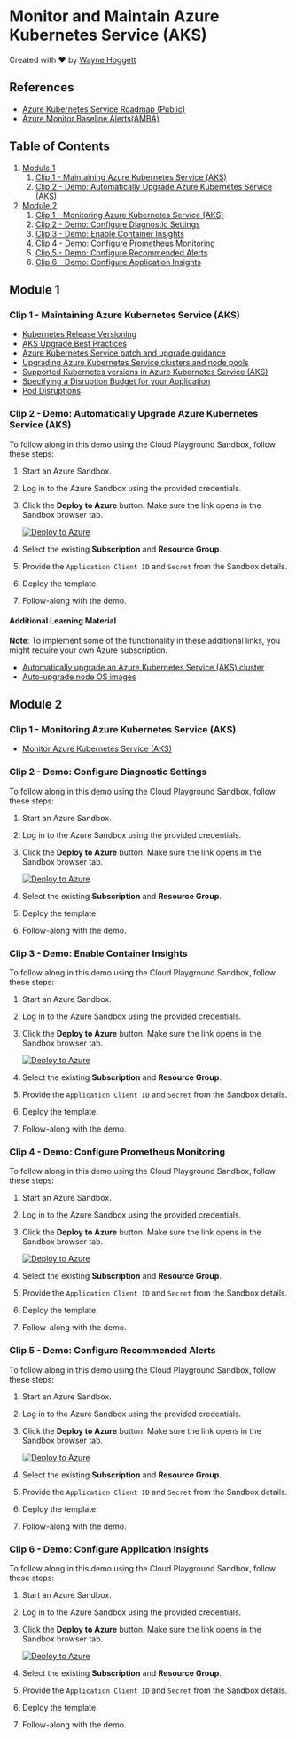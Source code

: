 # Monitor and Maintain Azure Kubernetes Service (AKS)

Created with ❤️ by [Wayne Hoggett](https://github.com/WayneHoggett-ACG/)

## References

- [Azure Kubernetes Service Roadmap (Public)](https://aka.ms/aks/roadmap)
- [Azure Monitor Baseline Alerts(AMBA)](https://aka.ms/amba)

## Table of Contents

1. [Module 1](#module-1)
    1. [Clip 1 - Maintaining Azure Kubernetes Service (AKS)](#clip-1---maintaining-azure-kubernetes-service-aks)
    1. [Clip 2 - Demo: Automatically Upgrade Azure Kubernetes Service (AKS)](#clip-2---demo-automatically-upgrade-azure-kubernetes-service-aks)
1. [Module 2](#module-2)
    1. [Clip 1 - Monitoring Azure Kubernetes Service (AKS)](#clip-1---monitoring-azure-kubernetes-service-aks)
    1. [Clip 2 - Demo: Configure Diagnostic Settings](#clip-2---demo-configure-diagnostic-settings)
    1. [Clip 3 - Demo: Enable Container Insights](#clip-3---demo-enable-container-insights)
    1. [Clip 4 - Demo: Configure Prometheus Monitoring](#clip-4---demo-configure-prometheus-monitoring)
    1. [Clip 5 - Demo: Configure Recommended Alerts](#clip-5---demo-configure-recommended-alerts)
    1. [Clip 6 - Demo: Configure Application Insights](#clip-6---demo-configure-application-insights)

## Module 1

### Clip 1 - Maintaining Azure Kubernetes Service (AKS)

- [Kubernetes Release Versioning](https://github.com/kubernetes/sig-release/blob/master/release-engineering/versioning.md)
- [AKS Upgrade Best Practices](https://learn.microsoft.com/azure/architecture/operator-guides/aks/aks-upgrade-practices)
- [Azure Kubernetes Service patch and upgrade guidance](https://learn.microsoft.com/azure/architecture/operator-guides/aks/aks-upgrade-practices)
- [Upgrading Azure Kubernetes Service clusters and node pools](https://learn.microsoft.com/azure/aks/upgrade)
- [Supported Kubernetes versions in Azure Kubernetes Service (AKS)](https://learn.microsoft.com/azure/aks/supported-kubernetes-versions)
- [Specifying a Disruption Budget for your Application](https://kubernetes.io/docs/tasks/run-application/configure-pdb/)
- [Pod Disruptions](https://kubernetes.io/docs/concepts/workloads/pods/disruptions/ )

### Clip 2 - Demo: Automatically Upgrade Azure Kubernetes Service (AKS)

To follow along in this demo using the Cloud Playground Sandbox, follow these steps:

1. Start an Azure Sandbox.
1. Log in to the Azure Sandbox using the provided credentials.
1. Click the **Deploy to Azure** button. Make sure the link opens in the Sandbox browser tab.

    [![Deploy to Azure](https://aka.ms/deploytoazurebutton)](https://portal.azure.com/#create/Microsoft.Template/uri/https%3A%2F%2Fraw.githubusercontent.com%2Fpluralsight-cloud%2Faks-monitor-maintain%2Frefs%2Fheads%2Fmain%2F1.2%2Fmain.json)

1. Select the existing **Subscription** and **Resource Group**.
1. Provide the `Application Client ID` and `Secret` from the Sandbox details.
1. Deploy the template.
1. Follow-along with the demo.

#### Additional Learning Material

**Note**: To implement some of the functionality in these additional links, you might require your own Azure subscription.

- [Automatically upgrade an Azure Kubernetes Service (AKS) cluster](https://learn.microsoft.com/azure/aks/auto-upgrade-cluster)
- [Auto-upgrade node OS images](https://learn.microsoft.com/azure/aks/auto-upgrade-node-os-image?tabs=azure-cli)

## Module 2

### Clip 1 - Monitoring Azure Kubernetes Service (AKS)

- [Monitor Azure Kubernetes Service (AKS)](https://learn.microsoft.com/azure/aks/monitor-aks)

### Clip 2 - Demo: Configure Diagnostic Settings

To follow along in this demo using the Cloud Playground Sandbox, follow these steps:

1. Start an Azure Sandbox.
1. Log in to the Azure Sandbox using the provided credentials.
1. Click the **Deploy to Azure** button. Make sure the link opens in the Sandbox browser tab.

    [![Deploy to Azure](https://aka.ms/deploytoazurebutton)](https%3A%2F%2Fraw.githubusercontent.com%2Fpluralsight-cloud%2Faks-monitor-maintain%2Frefs%2Fheads%2Fmain%2F2.2%2Fmain.json)

1. Select the existing **Subscription** and **Resource Group**.
1. Deploy the template.
1. Follow-along with the demo.

### Clip 3 - Demo: Enable Container Insights

To follow along in this demo using the Cloud Playground Sandbox, follow these steps:

1. Start an Azure Sandbox.
1. Log in to the Azure Sandbox using the provided credentials.
1. Click the **Deploy to Azure** button. Make sure the link opens in the Sandbox browser tab.

    [![Deploy to Azure](https://aka.ms/deploytoazurebutton)](https://portal.azure.com/#create/Microsoft.Template/uri/https%3A%2F%2Fraw.githubusercontent.com%2Fpluralsight-cloud%2Faks-monitor-maintain%2Frefs%2Fheads%2Fmain%2F2.3%2Fmain.json)

1. Select the existing **Subscription** and **Resource Group**.
1. Provide the `Application Client ID` and `Secret` from the Sandbox details.
1. Deploy the template.
1. Follow-along with the demo.

### Clip 4 - Demo: Configure Prometheus Monitoring

To follow along in this demo using the Cloud Playground Sandbox, follow these steps:

1. Start an Azure Sandbox.
1. Log in to the Azure Sandbox using the provided credentials.
1. Click the **Deploy to Azure** button. Make sure the link opens in the Sandbox browser tab.

    [![Deploy to Azure](https://aka.ms/deploytoazurebutton)](https://portal.azure.com/#create/Microsoft.Template/uri/https%3A%2F%2Fraw.githubusercontent.com%2Fpluralsight-cloud%2Faks-monitor-maintain%2Frefs%2Fheads%2Fmain%2F2.4%2Fmain.json)

1. Select the existing **Subscription** and **Resource Group**.
1. Provide the `Application Client ID` and `Secret` from the Sandbox details.
1. Deploy the template.
1. Follow-along with the demo.

### Clip 5 - Demo: Configure Recommended Alerts

To follow along in this demo using the Cloud Playground Sandbox, follow these steps:

1. Start an Azure Sandbox.
1. Log in to the Azure Sandbox using the provided credentials.
1. Click the **Deploy to Azure** button. Make sure the link opens in the Sandbox browser tab.

    [![Deploy to Azure](https://aka.ms/deploytoazurebutton)](https%3A%2F%2Fraw.githubusercontent.com%2Fpluralsight-cloud%2Faks-monitor-maintain%2Frefs%2Fheads%2Fmain%2F2.5%2Fmain.json)

1. Select the existing **Subscription** and **Resource Group**.
1. Provide the `Application Client ID` and `Secret` from the Sandbox details.
1. Deploy the template.
1. Follow-along with the demo.

### Clip 6 - Demo: Configure Application Insights

To follow along in this demo using the Cloud Playground Sandbox, follow these steps:

1. Start an Azure Sandbox.
1. Log in to the Azure Sandbox using the provided credentials.
1. Click the **Deploy to Azure** button. Make sure the link opens in the Sandbox browser tab.

    [![Deploy to Azure](https://aka.ms/deploytoazurebutton)](https://portal.azure.com/#create/Microsoft.Template/uri/https%3A%2F%2Fraw.githubusercontent.com%2Fpluralsight-cloud%2Faks-monitor-maintain%2Frefs%2Fheads%2Fmain%2F2.6%2Fmain.json)

1. Select the existing **Subscription** and **Resource Group**.
1. Provide the `Application Client ID` and `Secret` from the Sandbox details.
1. Deploy the template.
1. Follow-along with the demo.
